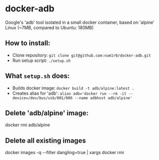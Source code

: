 docker-adb 
==========
Google's 'adb' tool isolated in a small docker container, based on 'alpine' Linux (~7MB, compared to Ubuntu: 180MB)

How to install:
---------------
* Clone repository: `git clone git@github.com:num1r0/docker-adb.git`
* Run setup script: `./setup.sh`

What `setup.sh` does:
---------------------
* Builds docker image: `docker build -t adb/alpine:latest .`
* Creates alias for 'adb': `alias adb='docker run --rm -it --device=/dev/bus/usb/001/006 --name adbhost adb/alpine'`

Delete 'adb/alpine' image:
--------------------------
docker rmi adb/alpine

Delete all existing images
--------------------------
docker images -q --filter dangling=true | xargs docker rmi
